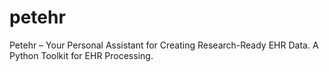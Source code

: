 # petehr
Petehr – Your Personal Assistant for Creating Research-Ready EHR Data. A Python Toolkit for EHR Processing.
